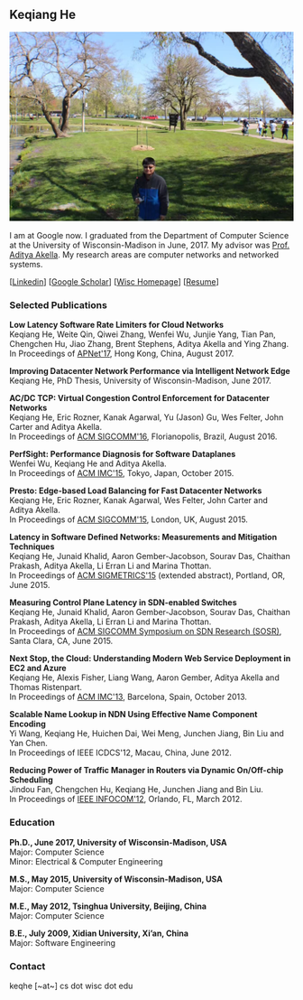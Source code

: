 ## Keqiang He

<img src="me_fishing.JPG" alt="hi" class="inline"/>

I am at Google now. I graduated from the Department of Computer Science at the University of Wisconsin-Madison in June, 2017. My advisor was [Prof. Aditya Akella](http://pages.cs.wisc.edu/~akella/). My research areas are computer networks and networked systems. 

[[Linkedin](https://www.linkedin.com/in/keqiang-he-00837b3a/)]  [[Google Scholar](https://scholar.google.com/citations?user=AdDzBdUAAAAJ&hl=en)] [[Wisc Homepage](http://pages.cs.wisc.edu/~keqhe/)]  [[Resume]()]


### Selected Publications
**Low Latency Software Rate Limiters for Cloud Networks**<br>
Keqiang He, Weite Qin, Qiwei Zhang, Wenfei Wu, Junjie Yang, Tian Pan, Chengchen Hu, Jiao Zhang, Brent Stephens, Aditya Akella and Ying Zhang.<br>
In Proceedings of [APNet'17](http://conferences.sigcomm.org/events/apnet2017/), Hong Kong, China, August 2017.

**Improving Datacenter Network Performance via Intelligent Network Edge**<br>
Keqiang He, PhD Thesis, University of Wisconsin-Madison, June 2017.

**AC/DC TCP: Virtual Congestion Control Enforcement for Datacenter Networks**<br>
Keqiang He, Eric Rozner, Kanak Agarwal, Yu (Jason) Gu, Wes Felter, John Carter and Aditya Akella.<br>
In Proceedings of [ACM SIGCOMM'16](http://conferences.sigcomm.org/sigcomm/2016/), Florianopolis, Brazil, August 2016.

**PerfSight: Performance Diagnosis for Software Dataplanes**<br>
Wenfei Wu, Keqiang He and Aditya Akella.<br>
In Proceedings of [ACM IMC'15](http://conferences2.sigcomm.org/imc/2015/), Tokyo, Japan, October 2015.

**Presto: Edge-based Load Balancing for Fast Datacenter Networks**<br>
Keqiang He, Eric Rozner, Kanak Agarwal, Wes Felter, John Carter and Aditya Akella.<br>
In Proceedings of [ACM SIGCOMM'15](http://conferences.sigcomm.org/sigcomm/2015/), London, UK, August 2015. 

**Latency in Software Defined Networks: Measurements and Mitigation Techniques**<br>
Keqiang He, Junaid Khalid, Aaron Gember-Jacobson, Sourav Das, Chaithan Prakash, Aditya Akella, Li Erran Li and Marina Thottan.<br>
In Proceedings of [ACM SIGMETRICS'15](https://www.sigmetrics.org/sigmetrics2015/) (extended abstract), Portland, OR, June 2015.

**Measuring Control Plane Latency in SDN-enabled Switches**<br>
Keqiang He, Junaid Khalid, Aaron Gember-Jacobson, Sourav Das, Chaithan Prakash, Aditya Akella, Li Erran Li and Marina Thottan.<br>
In Proceedings of [ACM SIGCOMM Symposium on SDN Research (SOSR)](http://opennetsummit.org/2015-archive/sosr/), Santa Clara, CA, June 2015.

**Next Stop, the Cloud: Understanding Modern Web Service Deployment in EC2 and Azure**<br>
Keqiang He, Alexis Fisher, Liang Wang, Aaron Gember, Aditya Akella and Thomas Ristenpart.<br>
In Proceedings of [ACM IMC'13](http://conferences.sigcomm.org/imc/2013/), Barcelona, Spain, October 2013.

**Scalable Name Lookup in NDN Using Effective Name Component Encoding**<br>
Yi Wang, Keqiang He, Huichen Dai, Wei Meng, Junchen Jiang, Bin Liu and Yan Chen.<br>
In Proceedings of IEEE ICDCS'12, Macau, China, June 2012.

**Reducing Power of Traffic Manager in Routers via Dynamic On/Off-chip Scheduling**<br>
Jindou Fan, Chengchen Hu, Keqiang He, Junchen Jiang and Bin Liu.<br>
In Proceedings of [IEEE INFOCOM'12](http://infocom2012.ieee-infocom.org/), Orlando, FL, March 2012.

### Education
**Ph.D., June 2017, University of Wisconsin-Madison, USA**<br>
Major: Computer Science<br>
Minor: Electrical & Computer Engineering

**M.S., May 2015, University of Wisconsin-Madison, USA**<br>
Major: Computer Science

**M.E., May 2012, Tsinghua University, Beijing, China**<br>
Major: Computer Science

**B.E., July 2009, Xidian University, Xi’an, China**<br>
Major: Software Engineering

### Contact
keqhe [~at~] cs dot wisc dot edu
